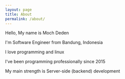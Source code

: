 ```yaml
---
layout: page
title: About
permalink: /about/
---
```


Hello, My name is Moch Deden

I'm Software Engineer from Bandung, Indonesia

I love programming and linux

I've been programming professionally since 2015

My main strength is Server-side (backend) development
